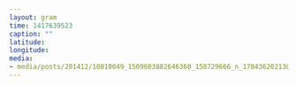 ```yaml
---
layout: gram
time: 1417639523
caption: ""
latitude: 
longitude: 
media:
- media/posts/201412/10810049_1509603882646360_158729666_n_17843620213000351.jpg
---
```

